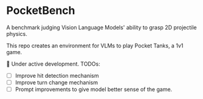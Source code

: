 # PocketBench
A benchmark judging Vision Language Models' ability to grasp 2D projectile physics.

This repo creates an environment for VLMs to play Pocket Tanks, a 1v1 game.

👷 Under active development. TODOs:
- [ ] Improve hit detection mechanism
- [ ] Improve turn change mechanism
- [ ] Prompt improvements to give model better sense of the game.